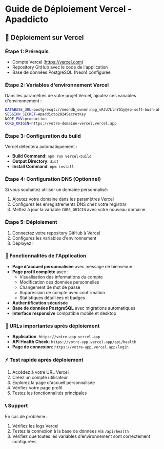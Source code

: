 # Guide de Déploiement Vercel - Apaddicto

## 🚀 Déploiement sur Vercel

### Étape 1: Prérequis
- Compte Vercel (https://vercel.com)
- Repository GitHub avec le code de l'application
- Base de données PostgreSQL (Neon) configurée

### Étape 2: Variables d'environnement Vercel

Dans les paramètres de votre projet Vercel, ajoutez ces variables d'environnement :

```bash
DATABASE_URL=postgresql://neondb_owner:npg_vRJU7LlnYG1y@ep-soft-bush-ab0hbww0-pooler.eu-west-2.aws.neon.tech/neondb?sslmode=require&channel_binding=require
SESSION_SECRET=Apaddicto2024SecretKey
NODE_ENV=production
CORS_ORIGIN=https://votre-domaine-vercel.vercel.app
```

### Étape 3: Configuration du build

Vercel détectera automatiquement :
- **Build Command**: `npm run vercel-build`
- **Output Directory**: `dist`
- **Install Command**: `npm install`

### Étape 4: Configuration DNS (Optionnel)

Si vous souhaitez utiliser un domaine personnalisé:
1. Ajoutez votre domaine dans les paramètres Vercel
2. Configurez les enregistrements DNS chez votre registrar
3. Mettez à jour la variable `CORS_ORIGIN` avec votre nouveau domaine

### Étape 5: Déploiement

1. Connectez votre repository GitHub à Vercel
2. Configurez les variables d'environnement
3. Déployez !

### 🔧 Fonctionnalités de l'Application

- **Page d'accueil personnalisée** avec message de bienvenue
- **Page profil complète** avec :
  - Visualisation des informations du compte
  - Modification des données personnelles
  - Changement de mot de passe
  - Suppression de compte avec confirmation
  - Statistiques détaillées et badges
- **Authentification sécurisée**
- **Base de données PostgreSQL** avec migrations automatiques
- **Interface responsive** compatible mobile et desktop

### 🎯 URLs importantes après déploiement

- **Application**: `https://votre-app.vercel.app`
- **API Health Check**: `https://votre-app.vercel.app/api/health`
- **Page de connexion**: `https://votre-app.vercel.app/login`

### ⚡ Test rapide après déploiement

1. Accédez à votre URL Vercel
2. Créez un compte utilisateur
3. Explorez la page d'accueil personnalisée
4. Vérifiez votre page profil
5. Testez les fonctionnalités principales

### 📞 Support

En cas de problème :
1. Vérifiez les logs Vercel
2. Testez la connexion à la base de données via `/api/health`
3. Vérifiez que toutes les variables d'environnement sont correctement configurées
